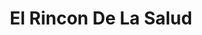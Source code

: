 ---
title: "El Rincon De La Salud"
url: /milwaukee/el-rincon-de-la-salud/
shop: Nahrungsergänzung
---